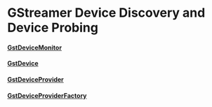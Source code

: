 # GStreamer Device Discovery and Device Probing

#### [GstDeviceMonitor](GstDeviceMonitor.markdown)

#### [GstDevice](GstDevice.markdown)

#### [GstDeviceProvider](GstDeviceProvider.markdown)

#### [GstDeviceProviderFactory](GstDeviceProviderFactory.markdown)

